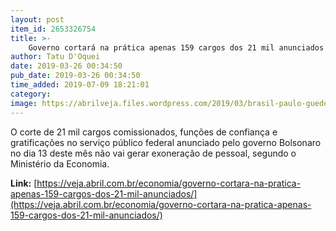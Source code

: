 ```yaml
---
layout: post
item_id: 2653326754
title: >-
    Governo cortará na prática apenas 159 cargos dos 21 mil anunciados
author: Tatu D'Oquei
date: 2019-03-26 00:34:50
pub_date: 2019-03-26 00:34:50
time_added: 2019-07-09 18:21:01
category: 
image: https://abrilveja.files.wordpress.com/2019/03/brasil-paulo-guedes-20190320-004.jpg?quality=70&strip=info&w=680&h=453&crop=1
---
```


O corte de 21 mil cargos comissionados, funções de confiança e gratificações no serviço público federal anunciado pelo governo Bolsonaro no dia 13 deste mês não vai gerar exoneração de pessoal, segundo o Ministério da Economia.

**Link:** [https://veja.abril.com.br/economia/governo-cortara-na-pratica-apenas-159-cargos-dos-21-mil-anunciados/](https://veja.abril.com.br/economia/governo-cortara-na-pratica-apenas-159-cargos-dos-21-mil-anunciados/)

